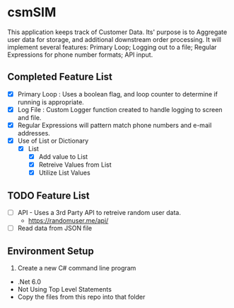 # csmSIM

This application keeps track of Customer Data. Its' purpose is to Aggregate user data for storage, and additional downstream order processing.
It will implement several features: Primary Loop; Logging out to a file; Regular Expressions for phone number formats; API input.

## Completed Feature List
* [x] Primary Loop : Uses a boolean flag, and loop counter to determine if running is appropriate. 
* [x] Log File : Custom Logger function created to handle logging to screen and file.
* [x] Regular Expressions will pattern match phone numbers and e-mail addresses. 
* [x] Use of List or Dictionary
  * [x] List
    * [x] Add value to List
    * [x] Retreive Values from List
    * [x] Utilize List Values

 ## TODO Feature List
* [ ] API - Uses a 3rd Party API to retreive random user data.
  * https://randomuser.me/api/
* [ ] Read data from JSON file

## Environment Setup
1. Create a new C# command line program
  * .Net 6.0
  * Not Using Top Level Statements
  * Copy the files from this repo into that folder